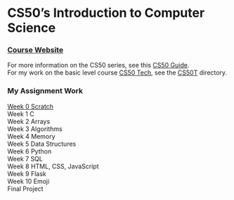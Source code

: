 # CS50’s Introduction to Computer Science 

### [Course Website](https://cs50.harvard.edu/x/2023/)  
For more information on the CS50 series, see this [CS50 Guide](https://www.classcentral.com/report/harvard-cs50-guide/).  
For my work on the basic level course [CS50 Tech](https://cs50.harvard.edu/technology/2017/), see the [CS50T](https://github.com/hxr413/Harvard-CS50-2023/tree/main/CS50T) directory. 

### My Assignment Work

[Week 0 Scratch](https://github.com/hxr413/Harvard-CS50-2023/tree/main/Week0)  
Week 1 C  
Week 2 Arrays  
Week 3 Algorithms  
Week 4 Memory  
Week 5 Data Structures  
Week 6 Python  
Week 7 SQL  
Week 8 HTML, CSS, JavaScript  
Week 9 Flask  
Week 10 Emoji  
Final Project

